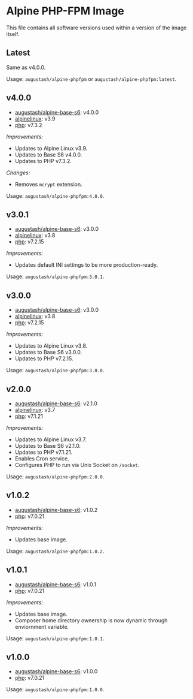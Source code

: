 # Alpine PHP-FPM Image

This file contains all software versions used within a version of the image itself.

## Latest

Same as v4.0.0.

Usage: `augustash/alpine-phpfpm` or `augustash/alpine-phpfpm:latest`.

## v4.0.0

- [augustash/alpine-base-s6](https://github.com/augustash/docker-alpine-base-s6/tree/4.0.0): v4.0.0
- [alpinelinux](https://github.com/alpinelinux/docker-alpine/tree/v3.9): v3.9
- [php](http://www.php.net/): v7.3.2

*Improvements:*

- Updates to Alpine Linux v3.9.
- Updates to Base S6 v4.0.0.
- Updates to PHP v7.3.2.

*Changes:*

- Removes `mcrypt` extension.

Usage: `augustash/alpine-phpfpm:4.0.0`.

## v3.0.1

- [augustash/alpine-base-s6](https://github.com/augustash/docker-alpine-base-s6/tree/3.0.0): v3.0.0
- [alpinelinux](https://github.com/alpinelinux/docker-alpine/tree/v3.8): v3.8
- [php](http://www.php.net/): v7.2.15

*Improvements:*

- Updates default INI settings to be more production-ready.

Usage: `augustash/alpine-phpfpm:3.0.1`.

## v3.0.0

- [augustash/alpine-base-s6](https://github.com/augustash/docker-alpine-base-s6/tree/3.0.0): v3.0.0
- [alpinelinux](https://github.com/alpinelinux/docker-alpine/tree/v3.8): v3.8
- [php](http://www.php.net/): v7.2.15

*Improvements:*

- Updates to Alpine Linux v3.8.
- Updates to Base S6 v3.0.0.
- Updates to PHP v7.2.15.

Usage: `augustash/alpine-phpfpm:3.0.0`.

## v2.0.0

- [augustash/alpine-base-s6](https://github.com/augustash/docker-alpine-base-s6/tree/2.1.0): v2.1.0
- [alpinelinux](https://github.com/alpinelinux/docker-alpine/tree/v3.7): v3.7
- [php](http://www.php.net/): v7.1.21

*Improvements:*

- Updates to Alpine Linux v3.7.
- Updates to Base S6 v2.1.0.
- Updates to PHP v7.1.21.
- Enables Cron service.
- Configures PHP to run via Unix Socket on `/socket`.

Usage: `augustash/alpine-phpfpm:2.0.0`.

## v1.0.2

- [augustash/alpine-base-s6](https://github.com/augustash/docker-alpine-base-s6): v1.0.2
- [php](http://www.php.net/): v7.0.21

*Improvements:*

- Updates base image.

Usage: `augustash/alpine-phpfpm:1.0.2`.

## v1.0.1

- [augustash/alpine-base-s6](https://github.com/augustash/docker-alpine-base-s6): v1.0.1
- [php](http://www.php.net/): v7.0.21

*Improvements:*

- Updates base image.
- Composer home directory ownership is now dynamic through enviornment variable.

Usage: `augustash/alpine-phpfpm:1.0.1`.

## v1.0.0

- [augustash/alpine-base-s6](https://github.com/augustash/docker-alpine-base-s6): v1.0.0
- [php](http://www.php.net/): v7.0.21

Usage: `augustash/alpine-phpfpm:1.0.0`.
